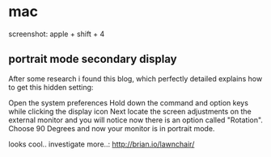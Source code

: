 mac
===
screenshot:
apple + shift + 4

portrait mode secondary display
-------------------------------
After some research i found this blog, which perfectly detailed explains how to get this hidden setting:

Open the system preferences
Hold down the command and option keys while clicking the display icon
Next locate the screen adjustments on the external monitor and you will notice now there is an option called "Rotation".
Choose 90 Degrees and now your monitor is in portrait mode.


looks cool.. investigate more..:
http://brian.io/lawnchair/
